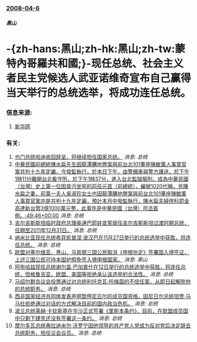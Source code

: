 ### [2008-04-6](/news/2008/04/6/index.md)

##### 黑山
# -{zh-hans:黑山;zh-hk:黑山;zh-tw:蒙特內哥羅共和國;}-现任总统、社会主义者民主党候选人武亚诺维奇宣布自己赢得当天举行的总统选举，将成功连任总统。




### 信息来源:

1. [新华网](http://news.xinhuanet.com/newscenter/2008-04/07/content_7930695.htm)

### 有关:

1. [ 也门总统哈迪收回辞呈，将继续担任国家总统。](/zh/news/2015/01/25/也门总统哈迪收回辞呈-将继续担任国家总统.md) _消息: 总统_
2. [ 中華民國前總統陳水扁先生因龍潭購地弊案與前台北101董座陳敏薰人事買官案共判十九年定讞，今發監執行，於本日下午，由警備車與警方護送，於下午1時11分離開台北看守所，於下午1時37分，進入台北監獄服刑，成為中華民國（台灣）史上第一位因貪污坐牢的前任元首（前總統），編號1020代稱，另陳水扁之妻，前第一夫人吳淑珍女士也因龍潭購地弊案與前台北101董座陳敏薰人事買官案亦是共判十九年定讞，預計本月中發監執行，陳水扁夫婦併科罰金高達新台幣3億1000萬元整，此事件是中華民國（台灣）司法首例。:49:46+00:00](/zh/news/2010/12/2/中華民國前總統陳水扁先生因龍潭購地弊案與前台北101董座陳敏薰人事買官案共判十九年定讞-今發監執行-於本日下午-由警備.md) _消息: 总统_
3. [ 吉尔吉斯斯坦临时政府总理奥通巴耶娃宣誓就任吉尔吉斯斯坦过渡时期总统，任期至2011年12月31日。](/zh/news/2010/07/3/吉尔吉斯斯坦临时政府总理奥通巴耶娃宣誓就任吉尔吉斯斯坦过渡时期总统-任期至2011年12月31日.md) _消息: 总统_
4. [ 纳米比亚现任总统希菲凯普涅·波汉巴在11月27日举行的总统选举中获胜，将连任总统。](/zh/news/2009/12/4/纳米比亚现任总统希菲凯普涅-波汉巴在11月27日举行的总统选举中获胜-将连任总统.md) _消息: 总统_
5. [欧盟对塞尔维亚、黑山、马其顿三国公民取消《申根协定》签署国入境签证，上述三国公民可持本国护照免签入境申根国家。](/zh/news/2009/12/19/欧盟对塞尔维亚-黑山-马其顿三国公民取消-申根协定-签署国入境签证-上述三国公民可持本国护照免签入境申根国家.md) _消息: 黑山_
6. [阿布哈兹现任总统谢尔盖·巴加普什在12日举行的总统选举中获胜，将连任总统，但格鲁吉亚、欧盟、美国等拒绝承认该选举的合法性。](/zh/news/2009/12/13/阿布哈兹现任总统谢尔盖-巴加普什在12日举行的总统选举中获胜-将连任总统-但格鲁吉亚-欧盟-美国等拒绝承认该选举的合法性.md) _消息: 总统_
7. [ 马绍尔群岛议会投票通过对总统利托克瓦·托梅茵的不信任案，从即日起解除他的总统职务。](/zh/news/2009/10/21/马绍尔群岛议会投票通过对总统利托克瓦-托梅茵的不信任案-从即日起解除他的总统职务.md) _消息: 总统_
8. [ 西非国家经济共同体发表声明暂停尼日尔的成员国资格，因尼日尔总统坦贾·马马杜拒绝通过对话的方式解决目前的国内政治危机。](/zh/news/2009/10/21/西非国家经济共同体发表声明暂停尼日尔的成员国资格-因尼日尔总统坦贾-马马杜拒绝通过对话的方式解决目前的国内政治危机.md) _消息: 总统_
9. [ 波兰总统莱赫·卡钦斯基在华沙正式签署《里斯本条约》，目前，在欧盟成员国中只剩下捷克还没有签署这一条约。](/zh/news/2009/10/10/波兰总统莱赫-卡钦斯基在华沙正式签署-里斯本条约-目前-在欧盟成员国中只剩下捷克还没有签署这一条约.md) _消息: 总统_
10. [摩尔多瓦总统弗拉迪米尔·沃罗宁因他领导的共产党人党成为反对党后决定辞去总统职务，担任议会议员。](/zh/news/2009/09/11/摩尔多瓦总统弗拉迪米尔-沃罗宁因他领导的共产党人党成为反对党后决定辞去总统职务-担任议会议员.md) _消息: 总统_
